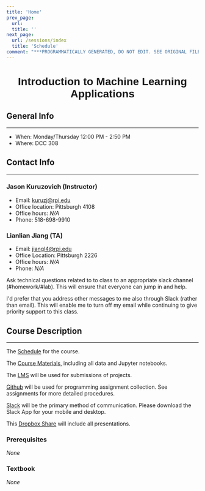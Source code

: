 ```yaml
---
title: 'Home'
prev_page:
  url: 
  title: ''
next_page:
  url: /sessions/index
  title: 'Schedule'
comment: "***PROGRAMMATICALLY GENERATED, DO NOT EDIT. SEE ORIGINAL FILES IN /content***"
---
```

<h1  style="font-family:  Verdana,  Geneva,  sans-serif;  text-align:center;">Introduction  to  Machine  Learning  Applications</h1> 

##  General  Info 
--- 
-  When:  Monday/Thursday  12:00  PM  -  2:50  PM 
-  Where:  DCC  308 
 
##  Contact  Info 
--- 
###  Jason  Kuruzovich  (Instructor) 
-  Email:  kuruzj@rpi.edu 
-  Office  location:  Pittsburgh  4108 
-  Office  hours:  *N/A* 
-  Phone:  518-698-9910 
 
###  Lianlian  Jiang  (TA) 
-  Email:  jiangl4@rpi.edu 
-  Office  Location:  Pittsburgh  2226 
-  Office  hours:  *N/A* 
-  Phone:  *N/A* 
 
Ask  technical  questions  related  to  to  class  to  an  appropriate  slack  channel  (#homework/#lab).  This  will  ensure  that  everyone  can  jump  in  and  help. 
 
I'd  prefer  that  you  address  other  messages  to  me  also  through  Slack  (rather  than  email).  This  will  enable  me  to  turn  off  my  email  while  continuing  to  give  priority  support  to  this  class. 
 
##  Course  Description 
--- 
The  [Schedule](https://rpi-data.github.io/course-intro-ml-app/schedule.html)  for  the  course. 
 
The  [Course  Materials](https://github.com/rpi-techfundamentals/spring2019-materials),  including  all  data  and  Jupyter  notebooks. 
 
The  [LMS](https://lms.rpi.edu/)  will  be  used  for  submissions  of  projects. 
 
[Github](https://github.com/rpi-techfundamentals/spring2019-materials)  will  be  used  for  programming  assignment  collection.  See  assignments  for  more  detailed  procedures. 
 
[Slack](https://app.slack.com/client/TCYU5RCRK/CCZQHCNKH)  will  be  the  primary  method  of  communication.  Please  download  the  Slack  App  for  your  mobile  and  desktop. 
 
This  [Dropbox  Share](https://www.dropbox.com/sh/bnxl5hiyb4fsjbw/AABJuu_Cf207LC8CSf23Sr4ha?dl=0)  will  include  all  presentations. 
 
###  Prerequisites 
*None* 
 
###  Textbook 
*None*
